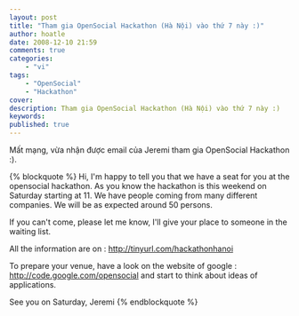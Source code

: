 ```yaml
---
layout: post
title: "Tham gia OpenSocial Hackathon (Hà Nội) vào thứ 7 này :)"
author: hoatle
date: 2008-12-10 21:59
comments: true
categories:
    - "vi"
tags:
    - "OpenSocial"
    - "Hackathon"
cover:
description: Tham gia OpenSocial Hackathon (Hà Nội) vào thứ 7 này :)
keywords:
published: true
---
```


Mất mạng, vừa nhận được email của Jeremi tham gia OpenSocial Hackathon :).

{% blockquote %}
Hi,
I'm happy to tell you that we have a seat for you at the opensocial hackathon.
As you know the hackathon is this weekend on Saturday starting at 11.
We have people coming from many different companies. We will be as
expected around 50 persons.

<!-- more -->


If you can't come, please let me know, I'll give your place to someone in the
waiting list.


All the information are on :
http://tinyurl.com/hackathonhanoi


To prepare your venue, have a look on the website of google :
http://code.google.com/opensocial and start to think about ideas of
applications.


See you on Saturday,
Jeremi
{% endblockquote %}
